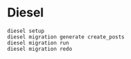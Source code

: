 # Diesel

```
diesel setup
diesel migration generate create_posts
diesel migration run
diesel migration redo
```